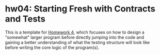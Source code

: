 # hw04: Starting Fresh with Contracts and Tests

This is a template for [Homework 4](todo), which focuses on how to design a
“somewhat” larger program before directly jumping into the code and gaining a
better understanding of what the testing structure will look like before
writing the core logic of the program(s).
